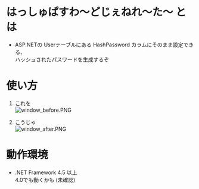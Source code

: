 # はっしゅぱすわ～どじぇねれ～た～ とは #

* ASP.NETの Userテーブルにある HashPassword カラムにそのまま設定できる、  
ハッシュされたパスワードを生成するぞ

# 使い方 #

1. これを  
![window_before.PNG](https://bitbucket.org/repo/g4K6B7/images/1146227433-window_before.PNG)

2. こうじゃ  
![window_after.PNG](https://bitbucket.org/repo/g4K6B7/images/4164627637-window_after.PNG)

# 動作環境 #

* .NET Framework 4.5 以上  
4.0でも動くかも (未確認)